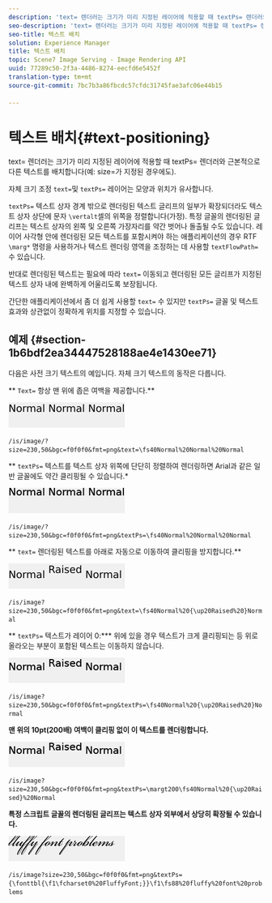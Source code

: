 ```yaml
---
description: 'text= 렌더러는 크기가 미리 지정된 레이어에 적용할 때 textPs= 렌더러와 근본적으로 다른 텍스트를 배치합니다(예: size=가 지정된 경우에도).'
seo-description: 'text= 렌더러는 크기가 미리 지정된 레이어에 적용할 때 textPs= 렌더러와 근본적으로 다른 텍스트를 배치합니다(예: size=가 지정된 경우에도).'
seo-title: 텍스트 배치
solution: Experience Manager
title: 텍스트 배치
topic: Scene7 Image Serving - Image Rendering API
uuid: 77289c50-2f3a-4486-8274-eecfd6e5452f
translation-type: tm+mt
source-git-commit: 7bc7b3a86fbcdc57cfdc31745fae3afc06e44b15

---
```



# 텍스트 배치{#text-positioning}

text= 렌더러는 크기가 미리 지정된 레이어에 적용할 때 textPs= 렌더러와 근본적으로 다른 텍스트를 배치합니다(예: size=가 지정된 경우에도).

자체 크기 조정 `text=`및 `textPs=` 레이어는 모양과 위치가 유사합니다.

`textPs=` 텍스트 상자 경계 밖으로 렌더링된 텍스트 글리프의 일부가 확장되더라도 텍스트 상자 상단에 문자 `\vertalt`셀의 위쪽을 정렬합니다(가정). 특정 글꼴의 렌더링된 글리프는 텍스트 상자의 왼쪽 및 오른쪽 가장자리를 약간 벗어나 돌출될 수도 있습니다. 레이어 사각형 안에 렌더링된 모든 텍스트를 포함시켜야 하는 애플리케이션의 경우 RTF `\marg*` 명령을 사용하거나 텍스트 렌더링 영역을 조정하는 데 사용할 `textFlowPath=` 수 있습니다.

반대로 렌더링된 텍스트는 필요에 따라 `text=` 이동되고 렌더링된 모든 글리프가 지정된 텍스트 상자 내에 완벽하게 어울리도록 보장됩니다.

간단한 애플리케이션에서 좀 더 쉽게 사용할 `text=` 수 있지만 `textPs=` 글꼴 및 텍스트 효과와 상관없이 정확하게 위치를 지정할 수 있습니다.

## 예제 {#section-1b6bdf2ea34447528188ae4e1430ee71}

다음은 사전 크기 텍스트의 예입니다. 자체 크기 텍스트의 동작은 다릅니다.

** `Text=` 항상 맨 위에 좁은 여백을 제공합니다.**

![](assets/tp01.png)

`/is/image/?size=230,50&bgc=f0f0f0&fmt=png&text=\fs40Normal%20Normal%20Normal`

** `textPs=` 텍스트를 텍스트 상자 위쪽에 단단히 정렬하여 렌더링하면 Arial과 같은 일반 글꼴에도 약간 클리핑될 수 있습니다.*

![](assets/tp02.png)

`/is/image/?size=230,50&bgc=f0f0f0&fmt=png&textPs=\fs40Normal%20Normal%20Normal`

** `text=` 렌더링된 텍스트를 아래로 자동으로 이동하여 클리핑을 방지합니다.**

![](assets/tp03.png)

`/is/image?size=230,50&bgc=f0f0f0&fmt=png&text=\fs40Normal%20{\up20Raised%20}Normal`

** `textPs=` 텍스트가 레이어 0:*** 위에 있을 경우 텍스트가 크게 클리핑되는 등 위로 올라오는 부분이 포함된 텍스트는 이동하지 않습니다.

![](assets/tp04.png)

`/is/image?size=230,50&bgc=f0f0f0&fmt=png&textPs=\fs40Normal%20{\up20Raised%20}Normal`

**맨 위의 10pt(200배) 여백이 클리핑 없이 이 텍스트를 렌더링합니다.**

![](assets/tp05.png)

`/is/image?size=230,50&bgc=f0f0f0&fmt=png&textPs=\margt200\fs40Normal%20{\up20Raised}%20Normal`

**특정 스크립트 글꼴의 렌더링된 글리프는 텍스트 상자 외부에서 상당히 확장될 수 있습니다.**

![](assets/tp06.png)

`/is/image?size=230,50&bgc=f0f0f0&fmt=png&textPs={\fonttbl{\f1\fcharset0%20FluffyFont;}}\f1\fs88%20fluffy%20font%20problems`
